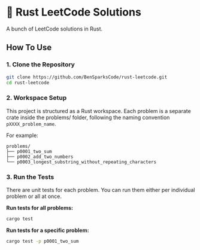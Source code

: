 # 🦀 Rust LeetCode Solutions

A bunch of LeetCode solutions in Rust.


## How To Use

### 1. Clone the Repository

```bash
git clone https://github.com/BenSparksCode/rust-leetcode.git
cd rust-leetcode
```

### 2. Workspace Setup

This project is structured as a Rust workspace. Each problem is a separate crate inside the problems/ folder, following the naming convention `pXXXX_problem_name`.

For example:

```
problems/
├── p0001_two_sum
├── p0002_add_two_numbers
└── p0003_longest_substring_without_repeating_characters
```

### 3. Run the Tests

There are unit tests for each problem. You can run them either per individual problem or all at once.

**Run tests for all problems:**

```bash
cargo test
```

**Run tests for a specific problem:**

```bash
cargo test -p p0001_two_sum
```